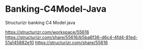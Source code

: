# Banking-C4Model-Java
Structurizr banking C4 Model java

https://structurizr.com/workspace/55616
https://structurizr.com/share/55616/b5ba6f36-d6c4-4fd4-81ed-51a145882e10
https://structurizr.com/share/55616
